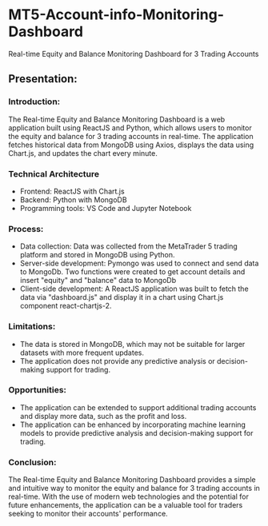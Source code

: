 # MT5-Account-info-Monitoring-Dashboard
Real-time Equity and Balance Monitoring Dashboard for 3 Trading Accounts

## Presentation:


### Introduction:
The Real-time Equity and Balance Monitoring Dashboard is a web application built using ReactJS and Python, which allows users to monitor the equity and balance for 3 trading accounts in real-time. The application fetches historical data from MongoDB using Axios, displays the data using Chart.js, and updates the chart every minute.

### Technical Architecture

* Frontend: ReactJS with Chart.js
* Backend: Python with MongoDB
* Programming tools: VS Code and Jupyter Notebook

### Process:

* Data collection: Data was collected from the MetaTrader 5 trading platform and stored in MongoDB using Python.
* Server-side development: Pymongo was used to connect and send data to MongoDb. Two functions were created to get account details and insert "equity" and "balance" data to MongoDb
* Client-side development: A ReactJS application was built to fetch the data via "dashboard.js" and display it in a chart using Chart.js component react-chartjs-2.

### Limitations:

* The data is stored in MongoDB, which may not be suitable for larger datasets with more frequent updates.
* The application does not provide any predictive analysis or decision-making support for trading.

### Opportunities:

* The application can be extended to support additional trading accounts and display more data, such as the profit and loss.
* The application can be enhanced by incorporating machine learning models to provide predictive analysis and decision-making support for trading.

### Conclusion:

The Real-time Equity and Balance Monitoring Dashboard provides a simple and intuitive way to monitor the equity and balance for 3 trading accounts in real-time. With the use of modern web technologies and the potential for future enhancements, the application can be a valuable tool for traders seeking to monitor their accounts' performance.
